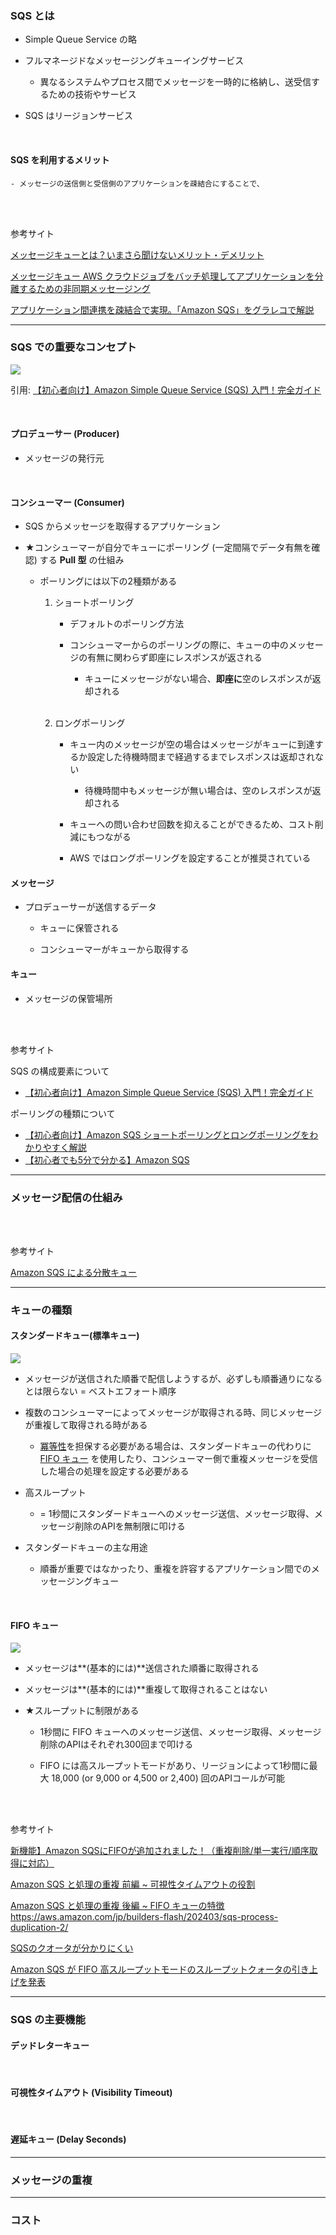 ### SQS とは

- Simple Queue Service の略

- フルマネージドなメッセージングキューイングサービス

    - 異なるシステムやプロセス間でメッセージを一時的に格納し、送受信するための技術やサービス

- SQS はリージョンサービス

<br>

#### SQS を利用するメリット

    - メッセージの送信側と受信側のアプリケーションを疎結合にすることで、

<br>
<br>

参考サイト

[メッセージキューとは？いまさら聞けないメリット・デメリット](https://www.alibabacloud.com/help/ja/cloud-migration-guide-for-beginners/latest/messagequeue)

[メッセージキュー AWS クラウドジョブをバッチ処理してアプリケーションを分離するための非同期メッセージング](https://aws.amazon.com/jp/message-queue/)

[アプリケーション間連携を疎結合で実現。「Amazon SQS」をグラレコで解説](https://aws.amazon.com/jp/builders-flash/202105/awsgeek-sqs/?awsf.filter-name=*all)

---

### SQS での重要なコンセプト

<img src="./img/SQS-Concept_1.png" />

引用: [【初心者向け】Amazon Simple Queue Service (SQS) 入門！完全ガイド](https://zenn.dev/issy/articles/zenn-sqs-overview)

<br>

#### プロデューサー (Producer)

- メッセージの発行元

<br>

#### コンシューマー (Consumer)

- SQS からメッセージを取得するアプリケーション

- ★コンシューマーが自分でキューにポーリング (一定間隔でデータ有無を確認) する **Pull 型** の仕組み

    - ポーリングには以下の2種類がある

        1. ショートポーリング

            - デフォルトのポーリング方法

            - コンシューマーからのポーリングの際に、キューの中のメッセージの有無に関わらず即座にレスポンスが返される

                - キューにメッセージがない場合、**即座に**空のレスポンスが返却される

        <br>

        2. ロングポーリング

            - キュー内のメッセージが空の場合はメッセージがキューに到達するか設定した待機時間まで経過するまでレスポンスは返却されない

                - 待機時間中もメッセージが無い場合は、空のレスポンスが返却される
            
            - キューへの問い合わせ回数を抑えることができるため、コスト削減にもつながる

            - AWS ではロングポーリングを設定することが推奨されている

#### メッセージ

- プロデューサーが送信するデータ

    - キューに保管される

    - コンシューマーがキューから取得する

#### キュー

- メッセージの保管場所

<br>
<br>

参考サイト

SQS の構成要素について
- [【初心者向け】Amazon Simple Queue Service (SQS) 入門！完全ガイド](https://zenn.dev/issy/articles/zenn-sqs-overview#sqs-とは)

ポーリングの種類について

- [【初心者向け】Amazon SQS ショートポーリングとロングポーリングをわかりやすく解説](https://kazuqueue-tech.com/difference-short-long-polling/)
- [【初心者でも5分で分かる】Amazon SQS](https://asa3-cloud.com/【初心者でも5分で分かる】amazon-sqs/)

---

### メッセージ配信の仕組み

<br>
<br>

参考サイト

[Amazon SQS による分散キュー](https://dev.classmethod.jp/articles/amazon-sqs-queue-service/)

---

### キューの種類

#### スタンダードキュー(標準キュー)

<img src="./img/Lambda-Standard-Queue_1.png" />

<br>

- メッセージが送信された順番で配信しようするが、必ずしも順番通りになるとは限らない = ベストエフォート順序

- 複数のコンシューマーによってメッセージが取得される時、同じメッセージが重複して取得される時がある
    - [冪等性]()を担保する必要がある場合は、スタンダードキューの代わりに [FIFO キュー](#fifo-キュー) を使用したり、コンシューマー側で重複メッセージを受信した場合の処理を設定する必要がある


- 高スループット
    - = 1秒間にスタンダードキューへのメッセージ送信、メッセージ取得、メッセージ削除のAPIを無制限に叩ける

- スタンダードキューの主な用途

    - 順番が重要ではなかったり、重複を許容するアプリケーション間でのメッセージングキュー

<br>

#### FIFO キュー

<img src="./img/Lambda-FIFO-Queue_1.png" />

<br>

- メッセージは**(基本的には)**送信された順番に取得される

- メッセージは**(基本的には)**重複して取得されることはない

- ★スループットに制限がある
    - 1秒間に FIFO キューへのメッセージ送信、メッセージ取得、メッセージ削除のAPIはそれぞれ300回まで叩ける

    - FIFO には高スループットモードがあり、リージョンによって1秒間に最大 18,000 (or 9,000 or 4,500 or 2,400) 回のAPIコールが可能

<br>
<br>

参考サイト

[新機能】Amazon SQSにFIFOが追加されました！（重複削除/単一実行/順序取得に対応）](https://dev.classmethod.jp/articles/sqs-new-fifo/)

[Amazon SQS と処理の重複 前編 ~ 可視性タイムアウトの役割](https://aws.amazon.com/jp/builders-flash/202401/sqs-process-duplication/)

[Amazon SQS と処理の重複 後編 ~ FIFO キューの特徴]()https://aws.amazon.com/jp/builders-flash/202403/sqs-process-duplication-2/

[SQSのクオータが分かりにくい](https://zenn.dev/kiitosu/articles/3e50f22df039da)

[Amazon SQS が FIFO 高スループットモードのスループットクォータの引き上げを発表](https://aws.amazon.com/jp/about-aws/whats-new/2023/10/amazon-sqs-increased-throughput-quota-fifo-high-throughput-mode/)

---

### SQS の主要機能

#### デッドレターキュー

<br>

#### 可視性タイムアウト (Visibility Timeout)

<br>

#### 遅延キュー (Delay Seconds)

---

### メッセージの重複

---

### コスト